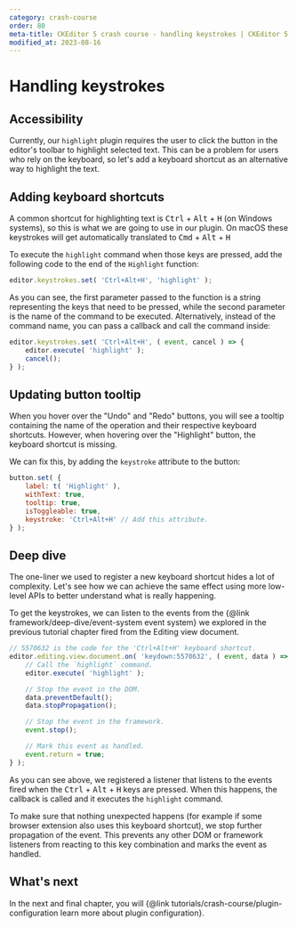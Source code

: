 ```yaml
---
category: crash-course
order: 80
meta-title: CKEditor 5 crash course - handling keystrokes | CKEditor 5 Documentation
modified_at: 2023-08-16
---
```


# Handling keystrokes

## Accessibility

Currently, our `highlight` plugin requires the user to click the button in the editor's toolbar to highlight selected text. This can be a problem for users who rely on the keyboard, so let's add a keyboard shortcut as an alternative way to highlight the text.

## Adding keyboard shortcuts

A common shortcut for highlighting text is <kbd>Ctrl</kbd> + <kbd>Alt</kbd> + <kbd>H</kbd> (on Windows systems), so this is what we are going to use in our plugin. On macOS these keystrokes will get automatically translated to <kbd>Cmd</kbd> + <kbd>Alt</kbd> + <kbd>H</kbd>

To execute the `highlight` command when those keys are pressed, add the following code to the end of the `Highlight` function:

```js
editor.keystrokes.set( 'Ctrl+Alt+H', 'highlight' );
```

As you can see, the first parameter passed to the function is a string representing the keys that need to be pressed, while the second parameter is the name of the command to be executed. Alternatively, instead of the command name, you can pass a callback and call the command inside:

```js
editor.keystrokes.set( 'Ctrl+Alt+H', ( event, cancel ) => {
	editor.execute( 'highlight' );
	cancel();
} );
```

## Updating button tooltip

When you hover over the "Undo" and "Redo" buttons, you will see a tooltip containing the name of the operation and their respective keyboard shortcuts. However, when hovering over the "Highlight" button, the keyboard shortcut is missing.

We can fix this, by adding the `keystroke` attribute to the button:

```js
button.set( {
	label: t( 'Highlight' ),
	withText: true,
	tooltip: true,
	isToggleable: true,
	keystroke: 'Ctrl+Alt+H' // Add this attribute.
} );
```

## Deep dive

The one-liner we used to register a new keyboard shortcut hides a lot of complexity. Let's see how we can achieve the same effect using more low-level APIs to better understand what is really happening.

To get the keystrokes, we can listen to the events from the {@link framework/deep-dive/event-system event system} we explored in the previous tutorial chapter fired from the Editing view document.

```js
// 5570632 is the code for the 'Ctrl+Alt+H' keyboard shortcut.
editor.editing.view.document.on( 'keydown:5570632', ( event, data ) => {
	// Call the `highlight` command.
	editor.execute( 'highlight' );

	// Stop the event in the DOM.
	data.preventDefault();
	data.stopPropagation();

	// Stop the event in the framework.
	event.stop();

	// Mark this event as handled.
	event.return = true;
} );
```

As you can see above, we registered a listener that listens to the events fired when the <kbd>Ctrl</kbd> + <kbd>Alt</kbd> + <kbd>H</kbd> keys are pressed. When this happens, the callback is called and it executes the `highlight` command.

To make sure that nothing unexpected happens (for example if some browser extension also uses this keyboard shortcut), we stop further propagation of the event. This prevents any other DOM or framework listeners from reacting to this key combination and marks the event as handled.

## What's next

In the next and final chapter, you will {@link tutorials/crash-course/plugin-configuration learn more about plugin configuration}.

